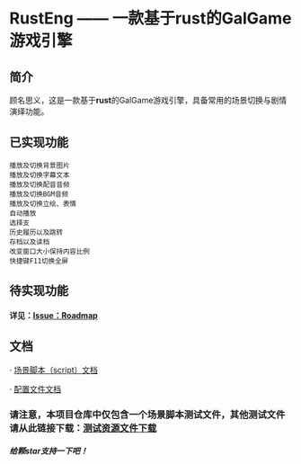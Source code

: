 # RustEng —— 一款基于rust的GalGame游戏引擎

## 简介

顾名思义，这是一款基于**rust**的GalGame游戏引擎，具备常用的场景切换与剧情演绎功能。

## 已实现功能
```
播放及切换背景图片
播放及切换字幕文本
播放及切换配音音频
播放及切换BGM音频
播放及切换立绘、表情
自动播放
选择支
历史履历以及跳转
存档以及读档
改变窗口大小保持内容比例
快捷键F11切换全屏
```

## 待实现功能
#### 详见：[Issue：Roadmap](https://github.com/RustOtomeLab/RustEng/issues/13)

## 文档

 · [场景脚本（script）文档](docs/how_to_use_script.md)
 
 · [配置文件文档](docs/how_to_use_config.md)

### **请注意，本项目仓库中仅包含一个场景脚本测试文件，其他测试文件请从此链接下载：**[测试资源文件下载](https://1drv.ms/u/c/6c9629b3f2440e6f/Ea6HVLmJXkVGpL_vCcXS7FcBIBySHHRRpENmlGNAbDEiIw?e=AcLV68)

#### *给颗star支持一下吧！*
